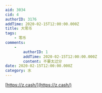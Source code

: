 ```yaml
---
aid: 3034
cid: 4
authorID: 3176
addTime: 2020-02-15T12:00:00.000Z
title: 大零币
tags:
    - 零币
comments:
    -
        authorID: 1
        addTime: 2020-02-15T12:00:00.000Z
        content: 不要太过分
date: 2020-02-15T12:00:00.000Z
category: 水
---
```


[https://z.cash/](https://z.cash/)
